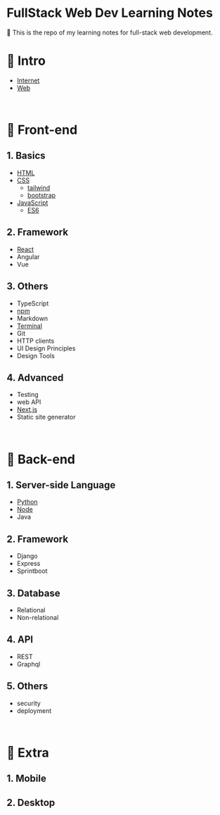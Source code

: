 # FullStack Web Dev Learning Notes

📝 This is the repo of my learning notes for full-stack web development.

# 🌷 Intro

- [Internet](1.%20Intro/Internet.md)
- [Web](1.%20Intro/Web.md)

<br>

# 🌷 Front-end

## 1. Basics

- [HTML](2.%20Front-end/HTML.md)
- [CSS](2.%20Front-end/CSS.md)
  - [tailwind](2.%20Front-end/tailwind.md)
  - [bootstrap](2.%20Front-end/bootstrap.md)
- [JavaScript](2.%20Front-end/JavaScript.md)
  - [ES6](2.%20Front-end/ES6.md)

## 2. Framework

- [React](2.%20Front-end/React.md)
- Angular
- Vue

## 3. Others

- TypeScript
- [npm](2.%20Front-end/npm.md)
- Markdown
- [Terminal](/2.%20Front-end/terminal.md)
- Git
- HTTP clients
- UI Design Principles
- Design Tools

## 4. Advanced

- Testing
- web API
- [Next.js](2.%20Front-end/Nextjs.md)
- Static site generator

<br>

# 🌷 Back-end

## 1. Server-side Language

- [Python](/3.%20Back-end/Python.md)
- [Node](/3.%20Back-end/Node.md)
- Java

## 2. Framework

- Django
- Express
- Sprintboot

## 3. Database

- Relational
- Non-relational

## 4. API

- REST
- Graphql

## 5. Others

- security
- deployment

<br>

# 🌷 Extra

## 1. Mobile

## 2. Desktop

